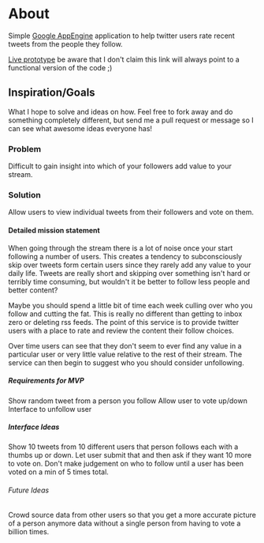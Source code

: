 # About
Simple [Google AppEngine](http://code.google.com/appengine/) application to
help twitter users rate recent tweets from the people they follow.

[Live prototype](http://streamquality.appspot.com/) be aware that I don't
claim this link will always point to a functional version of the code ;)

## Inspiration/Goals
What I hope to solve and ideas on how.  Feel free to fork away and do
something completely different, but send me a pull request or message so I can
see what awesome ideas everyone has!

### Problem
Difficult to gain insight into which of your followers add value to your stream.

### Solution
Allow users to view individual tweets from their followers and vote on them.

#### Detailed mission statement
When going through the stream there is a lot of noise once your start
following a number of users.   This creates a tendency to subconsciously skip
over tweets form certain users since they rarely add any value to your daily
life.  Tweets are really short and skipping over something isn't hard or
terribly time consuming, but wouldn't it be better to follow less people and
better content?

Maybe you should spend a little bit of time each week culling over who you
follow and cutting the fat.  This is really no different than getting to inbox
zero or deleting rss feeds.  The point of this service is to provide twitter
users with a place to rate and review the content their follow choices.  

Over time users can see that they don't seem to ever find any value in a
particular user or very little value relative to the rest of their stream.
The service can then begin to suggest who you should consider unfollowing.

##### Requirements for MVP
Show random tweet from a person you follow
Allow user to vote up/down
Interface to unfollow user

##### Interface Ideas
Show 10 tweets from 10 different users that person follows each with a thumbs
up or down. Let user submit that and then ask if they want 10 more to vote on.
Don't make judgement on who to follow until a user has been voted on a min of
5 times total.

###### Future Ideas
Crowd source data from other users so that you get a more accurate picture of a
person anymore data without a single person from having to vote a billion
times.
